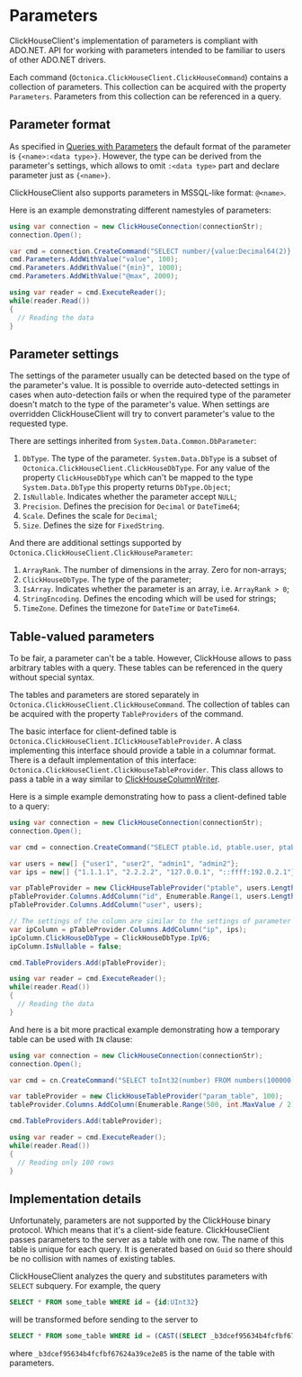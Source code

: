 # Parameters

ClickHouseClient's implementation of parameters is compliant with ADO.NET. API for working with parameters intended to be familiar to users of
other ADO.NET drivers.

Each command (`Octonica.ClickHouseClient.ClickHouseCommand`) contains a collection of parameters. This collection can be acquired with the
property `Parameters`. Parameters from this collection can be referenced in a query.

## Parameter format

As specified in [Queries with Parameters](https://clickhouse.tech/docs/en/interfaces/cli/#cli-queries-with-parameters) the default format
of the parameter is `{<name>:<data type>}`. However, the type can be derived from the parameter's settings, which allows to omit `:<data type>`
part and declare parameter just as `{<name>}`.

ClickHouseClient also supports parameters in MSSQL-like format: `@<name>`.

Here is an example demonstrating different namestyles of parameters:
```C#
using var connection = new ClickHouseConnection(connectionStr);
connection.Open();

var cmd = connection.CreateCommand("SELECT number/{value:Decimal64(2)} FROM numbers(100000) WHERE number >= @min AND number <= {max}");
cmd.Parameters.AddWithValue("value", 100);
cmd.Parameters.AddWithValue("{min}", 1000);
cmd.Parameters.AddWithValue("@max", 2000);

using var reader = cmd.ExecuteReader();
while(reader.Read())
{
  // Reading the data
}
```

## Parameter settings

The settings of the parameter usually can be detected based on the type of the parameter's value. It is possible to override auto-detected settings
in cases when auto-detection fails or when the required type of the parameter doesn't match to the type of the parameter's value. When settings are
overridden ClickHouseClient will try to convert parameter's value to the requested type.

There are settings inherited from `System.Data.Common.DbParameter`:
1. `DbType`. The type of the parameter. `System.Data.DbType` is a subset of `Octonica.ClickHouseClient.ClickHouseDbType`. For any value of the property
  `ClickHouseDbType` which can't be mapped to the type `System.Data.DbType` this property returns `DbType.Object`;
2. `IsNullable`. Indicates whether the parameter accept `NULL`;
3. `Precision`. Defines the precision for `Decimal` or `DateTime64`;
4. `Scale`. Defines the scale for `Decimal`;
5. `Size`. Defines the size for `FixedString`.

And there are additional settings supported by `Octonica.ClickHouseClient.ClickHouseParameter`:
1. `ArrayRank`. The number of dimensions in the array. Zero for non-arrays;
2. `ClickHouseDbType`. The type of the parameter;
3. `IsArray`. Indicates whether the parameter is an array, i.e. `ArrayRank > 0`;
4. `StringEncoding`. Defines the encoding which will be used for strings;
5. `TimeZone`. Defines the timezone for `DateTime` or `DateTime64`.

## Table-valued parameters

To be fair, a parameter can't be a table. However, ClickHouse allows to pass arbitrary tables with a query. These tables can be referenced in the query
without special syntax.

The tables and parameters are stored separately in `Octonica.ClickHouseClient.ClickHouseCommand`. The collection of tables can be acquired with the property
`TableProviders` of the command.

The basic interface for client-defined table is `Octonica.ClickHouseClient.IClickHouseTableProvider`. A class implementing this interface should provide
a table in a columnar format. There is a default implementation of this interface: `Octonica.ClickHouseClient.ClickHouseTableProvider`. This class allows
to pass a table in a way similar to [ClickHouseColumnWriter](docs/ClickHouseColumnWriter.md).

Here is a simple example demonstrating how to pass a client-defined table to a query:
```C#
using var connection = new ClickHouseConnection(connectionStr);
connection.Open();

var cmd = connection.CreateCommand("SELECT ptable.id, ptable.user, ptable.ip FROM ptable");

var users = new[] {"user1", "user2", "admin1", "admin2"};
var ips = new[] {"1.1.1.1", "2.2.2.2", "127.0.0.1", "::ffff:192.0.2.1"};

var pTableProvider = new ClickHouseTableProvider("ptable", users.Length);
pTableProvider.Columns.AddColumn("id", Enumerable.Range(1, users.Length));
pTableProvider.Columns.AddColumn("user", users);

// The settings of the column are similar to the settings of parameter
var ipColumn = pTableProvider.Columns.AddColumn("ip", ips);
ipColumn.ClickHouseDbType = ClickHouseDbType.IpV6;
ipColumn.IsNullable = false;

cmd.TableProviders.Add(pTableProvider);

using var reader = cmd.ExecuteReader();
while(reader.Read())
{
  // Reading the data
}
```

And here is a bit more practical example demonstrating how a temporary table can be used with `IN` clause:
```C#
using var connection = new ClickHouseConnection(connectionStr);
connection.Open();

var cmd = cn.CreateCommand("SELECT toInt32(number) FROM numbers(100000) WHERE number IN param_table");

var tableProvider = new ClickHouseTableProvider("param_table", 100);
tableProvider.Columns.AddColumn(Enumerable.Range(500, int.MaxValue / 2));

cmd.TableProviders.Add(tableProvider);

using var reader = cmd.ExecuteReader();
while(reader.Read())
{
  // Reading only 100 rows
}
```

## Implementation details

Unfortunately, parameters are not supported by the ClickHouse binary protocol. Which means that it's a client-side feature. ClickHouseClient passes
parameters to the server as a table with one row. The name of this table is unique for each query. It is generated based on `Guid` so there should be
no collision with names of existing tables.

ClickHouseClient analyzes the query and substitutes parameters with `SELECT` subquery. For example, the query
```SQL
SELECT * FROM some_table WHERE id = {id:UInt32}
```
will be transformed before sending to the server to
```SQL
SELECT * FROM some_table WHERE id = (CAST((SELECT _b3dcef95634b4fcfbf67624a39ce2e85.id FROM _b3dcef95634b4fcfbf67624a39ce2e85) AS UInt32))
```
where `_b3dcef95634b4fcfbf67624a39ce2e85` is the name of the table with parameters.